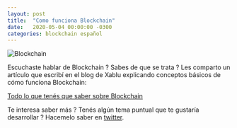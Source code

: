 ```yaml
---
layout: post
title:  "Como funciona Blockchain"
date:   2020-05-04 00:00:00 -0300
categories: blockchain español
---
```



![Blockchain](https://images.unsplash.com/photo-1561451213-d5c9f0951fdf?ixlib=rb-1.2.1&ixid=eyJhcHBfaWQiOjEyMDd9&auto=format&fit=crop&w=1778&q=80)

Escuchaste hablar de Blockchain ? Sabes de que se trata ? Les comparto un artículo que escribí en el blog de Xablu explicando conceptos básicos de cómo funciona Blockchain:

[Todo lo que tenés que saber sobre Blockchain](https://www.xablu.com/2020/04/29/blockchain-things-you-need-to-know/)

Te interesa saber más ? Tenés algún tema puntual que te gustaría desarrollar ? Hacemelo saber en [twitter](https://www.twitter.com/sebaleoperez).